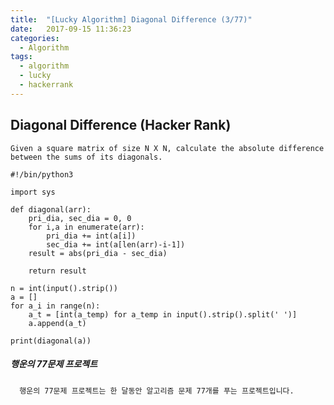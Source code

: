 ```yaml
---
title:  "[Lucky Algorithm] Diagonal Difference (3/77)"
date:   2017-09-15 11:36:23
categories:
  - Algorithm
tags:
  - algorithm
  - lucky
  - hackerrank
---
```

## Diagonal Difference (Hacker Rank)

    Given a square matrix of size N X N, calculate the absolute difference between the sums of its diagonals.

```
#!/bin/python3

import sys

def diagonal(arr):
    pri_dia, sec_dia = 0, 0
    for i,a in enumerate(arr):
        pri_dia += int(a[i])
        sec_dia += int(a[len(arr)-i-1])
    result = abs(pri_dia - sec_dia)

    return result

n = int(input().strip())
a = []
for a_i in range(n):
    a_t = [int(a_temp) for a_temp in input().strip().split(' ')]
    a.append(a_t)

print(diagonal(a))

```


##### 행운의 77문제 프로젝트
```
  행운의 77문제 프로젝트는 한 달동안 알고리즘 문제 77개를 푸는 프로젝트입니다.
```
